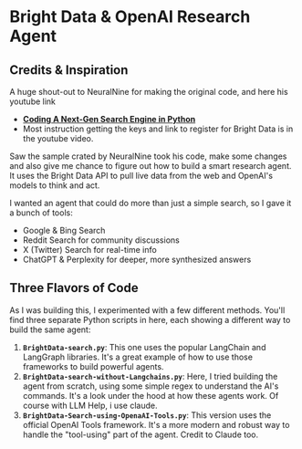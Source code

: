 # Bright Data & OpenAI Research Agent

## Credits & Inspiration

A huge shout-out to NeuralNine for making the original code, and here his youtube link 

- **[Coding A Next-Gen Search Engine in Python](https://www.youtube.com/watch?v=yvXcu38rBU4)**
- Most instruction getting the keys and link to register for Bright Data is in the youtube video. 

Saw the sample crated by NeuralNine took his code, make some changes and also give me chance to figure out how to build a smart research agent. It uses the Bright Data API to pull live data from the web and OpenAI's models to think and act.

I wanted an agent that could do more than just a simple search, so I gave it a bunch of tools:
- Google & Bing Search
- Reddit Search for community discussions
- X (Twitter) Search for real-time info
- ChatGPT & Perplexity for deeper, more synthesized answers

## Three Flavors of Code

As I was building this, I experimented with a few different methods. You'll find three separate Python scripts in here, each showing a different way to build the same agent:

1.  **`BrightData-search.py`**: This one uses the popular LangChain and LangGraph libraries. It's a great example of how to use those frameworks to build powerful agents.
2.  **`BrightData-search-without-Langchains.py`**: Here, I tried building the agent from scratch, using some simple regex to understand the AI's commands. It's a look under the hood at how these agents work. Of course with LLM Help, i use claude.
3.  **`BrightData-Search-using-OpenaAI-Tools.py`**: This version uses the official OpenAI Tools framework. It's a more modern and robust way to handle the "tool-using" part of the agent. Credit to Claude too.

